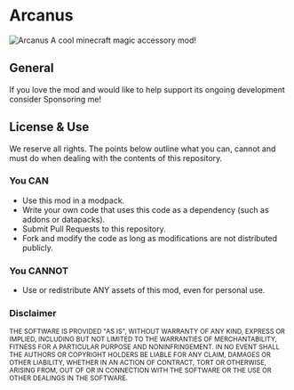 # Arcanus
![Arcanus](https://cdn.modrinth.com/data/cached_images/498cbdd240c1e62dbd65927a68c23e14daba18b9.png)
A cool minecraft magic accessory mod!
## General
If you love the mod and would like to help support its ongoing development consider Sponsoring me!

## License & Use
We reserve all rights. The points below outline what you can, cannot and must do when dealing with the
contents of this repository.

### You CAN
* Use this mod in a modpack.
* Write your own code that uses this code as a dependency (such as addons or datapacks).
* Submit Pull Requests to this repository.
* Fork and modify the code as long as modifications are not distributed publicly.

### You CANNOT
* Use or redistribute ANY assets of this mod, even for personal use.

### Disclaimer 
<sub> 
THE SOFTWARE IS PROVIDED "AS IS", WITHOUT WARRANTY OF ANY KIND, EXPRESS OR
IMPLIED, INCLUDING BUT NOT LIMITED TO THE WARRANTIES OF MERCHANTABILITY,
FITNESS FOR A PARTICULAR PURPOSE AND NONINFRINGEMENT. IN NO EVENT SHALL THE
AUTHORS OR COPYRIGHT HOLDERS BE LIABLE FOR ANY CLAIM, DAMAGES OR OTHER
LIABILITY, WHETHER IN AN ACTION OF CONTRACT, TORT OR OTHERWISE, ARISING FROM,
OUT OF OR IN CONNECTION WITH THE SOFTWARE OR THE USE OR OTHER DEALINGS IN THE
SOFTWARE.
</sub>
